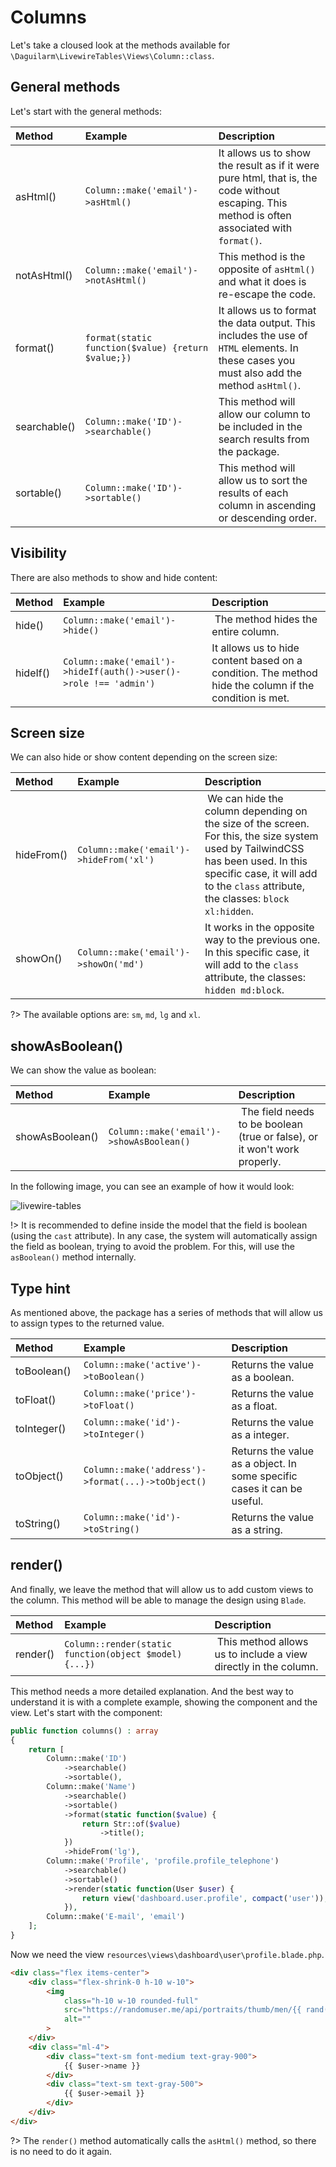 # Columns

Let's take a cloused look at the methods available for `\Daguilarm\LivewireTables\Views\Column::class`. 

## General methods 

Let's start with the general methods:

| Method | Example | Description |
| :---------- |:------------| :-----------| 
|asHtml() | `Column::make('email')->asHtml()` | It allows us to show the result as if it were pure html, that is, the code without escaping. This method is often associated with `format()`. |
| notAsHtml() | `Column::make('email')->notAsHtml()` | This method is the opposite of `asHtml()` and what it does is re-escape the code. |
| format() | `format(static function($value) {return $value;})` | It allows us to format the data output. This includes the use of `HTML` elements. In these cases you must also add the method `asHtml()`. |
| searchable() | `Column::make('ID')->searchable()` | This method will allow our column to be included in the search results from the package. |
| sortable() | `Column::make('ID')->sortable()` | This method will allow us to sort the results of each column in ascending or descending order. | 

## Visibility

There are also methods to show and hide content:

| Method | Example | Description |
| :---------- |:------------| :-----------| 
| hide() | `Column::make('email')->hide()` | The method hides the entire column. |
| hideIf() | `Column::make('email')->hideIf(auth()->user()->role !== 'admin')` | It allows us to hide content based on a condition. The method hide the column if the condition is met. |

## Screen size

We can also hide or show content depending on the screen size:

| Method | Example | Description |
| :---------- |:------------| :-----------| 
| hideFrom() | `Column::make('email')->hideFrom('xl')` | We can hide the column depending on the size of the screen. For this, the size system used by TailwindCSS has been used. In this specific case, it will add to the `class` attribute, the classes: `block xl:hidden`. |
| showOn() | `Column::make('email')->showOn('md')` | It works in the opposite way to the previous one. In this specific case, it will add to the `class` attribute, the classes: `hidden md:block`. |

?> The available options are: `sm`, `md`, `lg` and `xl`.

## showAsBoolean()

We can show the value as boolean:

| Method | Example | Description |
| :---------- |:------------| :-----------| 
| showAsBoolean() | `Column::make('email')->showAsBoolean()` | The field needs to be boolean (true or false), or it won't work properly. |

In the following image, you can see an example of how it would look:

![livewire-tables](../../../_media/boolean.png ':class=thumbnail')

!> It is recommended to define inside the model that the field is boolean (using the `cast` attribute). In any case, the system will automatically assign the field as boolean, trying to avoid the problem. For this, will use the `asBoolean()` method internally.

## Type hint

As mentioned above, the package has a series of methods that will allow us to assign types to the returned value.

| Method | Example | Description |
| :---------- |:------------| :-----------| 
|toBoolean() | `Column::make('active')->toBoolean()` | Returns the value as a boolean. |
|toFloat() | `Column::make('price')->toFloat()` | Returns the value as a float. |
|toInteger() | `Column::make('id')->toInteger()` | Returns the value as a integer. |
|toObject() | `Column::make('address')->format(...)->toObject()` | Returns the value as a object. In some specific cases it can be useful. |
|toString() | `Column::make('id')->toString()` | Returns the value as a string. |

## render()

And finally, we leave the method that will allow us to add custom views to the column. This method will be able to manage the design using `Blade`.

| Method | Example | Description |
| :---------- |:------------| :-----------| 
| render() | `Column::render(static function(object $model) {...})` | This method allows us to include a view directly in the column. |

This method needs a more detailed explanation. And the best way to understand it is with a complete example, showing the component and the view. Let's start with the component:

```php 
public function columns() : array
{
    return [
        Column::make('ID')
            ->searchable()
            ->sortable(),
        Column::make('Name')
            ->searchable()
            ->sortable()
            ->format(static function($value) {
                return Str::of($value)
                    ->title();
            })
            ->hideFrom('lg'),
        Column::make('Profile', 'profile.profile_telephone')
            ->searchable()
            ->sortable()
            ->render(static function(User $user) {
                return view('dashboard.user.profile', compact('user'));
            }),
        Column::make('E-mail', 'email')
    ];
}
```

Now we need the view `resources\views\dashboard\user\profile.blade.php`.

```html 
<div class="flex items-center">
    <div class="flex-shrink-0 h-10 w-10">
        <img
            class="h-10 w-10 rounded-full"
            src="https://randomuser.me/api/portraits/thumb/men/{{ rand(1, 100) }}.jpg"
            alt=""
        >
    </div>
    <div class="ml-4">
        <div class="text-sm font-medium text-gray-900">
            {{ $user->name }}
        </div>
        <div class="text-sm text-gray-500">
            {{ $user->email }}
        </div>
    </div>
</div>
```

?> The `render()` method automatically calls the `asHtml()` method, so there is no need to do it again.
